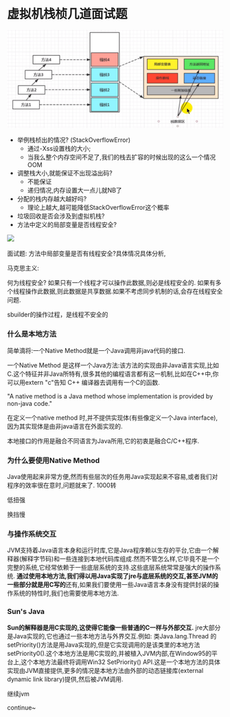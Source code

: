 # 虚拟机栈桢几道面试题 

![](./img5/image_13.png)


- 举例栈桢出的情况?
    (StackOverflowError)
    - 通过-Xss设置栈的大小;
    - 当我么整个内存空间不足了,我们的栈去扩容的时候出现的这么一个情况OOM
- 调整栈大小,就能保证不出现溢出码?
    - 不能保证
    - 递归情况,内存设置大一点儿就NB了
- 分配的栈内存越大越好吗?
    - 理论上越大,越可能降低StackOverflowError这个概率
- 垃圾回收是否会涉及到虚拟机栈?
- 方法中定义的局部变量是否线程安全?


![](./img5/image_15.png)


面试题:
方法中局部变量是否有线程安全?具体情况具体分析,

马克思主义: 

何为线程安全?
    如果只有一个线程才可以操作此数据,则必是线程安全的.
    如果有多个线程操作此数据,则此数据是共享数据.如果不考虑同步机制的话,会存在线程安全问题.
     
sbuilder的操作过程，是线程不安全的

    
### 什么是本地方法
简单滴将:一个Native Method就是一个Java调用非java代码的接口.

一个Native Method 是这样一个Java方法:该方法的实现由非Java语言实现,比如C.这个特征并非Java所特有,很多其他的编程语言都有这一机制,比如在C++中,你可以用extern "c"告知 C++ 编译器去调用有一个C的函数.

"A native method is a Java method whose implementation is provided by non-java code." 

在定义一个native method 时,并不提供实现体(有些像定义一个Java interface),因为其实现体是由非java语言在外面实现的.

本地接口的作用是融合不同语言为Java所用,它的初衷是融合C/C++程序.

### 为什么要使用Native Method
Java使用起来非常方便,然而有些层次的任务用Java实现起来不容易,或者我们对程序的效率很在意时,问题就来了.
1000转
  
低扭强

换挡慢

### 与操作系统交互

JVM支持着Java语言本身和运行时库,它是Java程序赖以生存的平台,它由一个解释器(解释字节码)和一些连接到本地代码库组成.然而不管怎么样,它毕竟不是一个完整的系统,它经常依赖于一些底层系统的支持.这些底层系统常常是强大的操作系统.
**通过使用本地方法,我们得以用Java实现了jre与底层系统的交互,甚至JVM的一些部分就是用C写的**还有,如果我们要使用一些Java语言本身没有提供封装的操作系统的特性时,我们也需要使用本地方法.

### Sun's Java
**Sun的解释器是用C实现的,这使得它能像一些普通的C一样与外部交互.**
jre大部分是Java实现的,它也通过一些本地方法与外界交互.例如: 类Java.lang.Thread 的 setPriority()方法是用Java实现的,但是它实现调用的是该类里的本地方法setPriority0().这个本地方法是用C实现的,并被植入JVM内部,在Window95的平台上,这个本地方法最终将调用Win32 SetPriority() API.这是一个本地方法的具体实现由JVM直接提供,更多的情况是本地方法由外部的动态链接库(external dynamic link library)提供,然后被JVM调用.



继续jvm

continue~
































